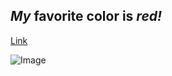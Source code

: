 ## *My* favorite color is *red!*
[Link](https://thisporker.github.io/cse15l-lab-reports/testing)

![Image](https://static.wikia.nocookie.net/spongebob/images/9/96/Ahh%2C_the_classic_photo_of_SpongeBob%27s_pineapple_from_Patrick-Man%21.png/revision/latest?cb=20201011172253)




